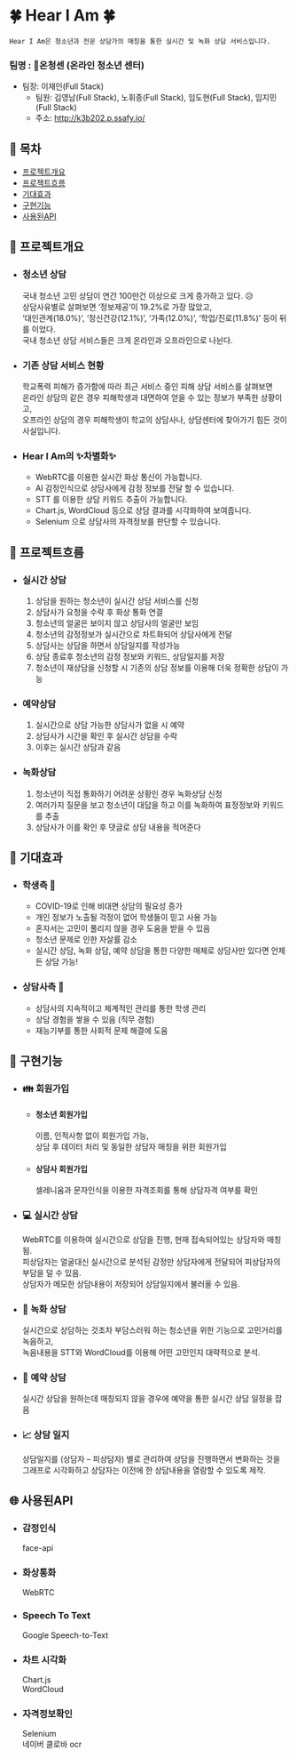 # :four_leaf_clover: Hear I Am :four_leaf_clover:

    Hear I Am은 청소년과 전문 상담가의 매칭을 통한 실시간 및 녹화 상담 서비스입니다.

### 팀명 : :muscle:온청센 (온라인 청소년 센터) 

* 팀장: 이재인(Full Stack)
  * 팀원: 김영남(Full Stack), 노휘종(Full Stack), 임도현(Full Stack), 임지민(Full Stack)
  * 주소: http://k3b202.p.ssafy.io/

## :paperclip: 목차

* [프로젝트개요](#프로젝트개요) 
* [프로젝트흐름](#프로젝트흐름) 
* [기대효과](#기대효과) 
* [구현기능](#구현기능)
* [사용된API](#사용된API) 

## :paperclip: 프로젝트개요

* ### 청소년 상담

  국내 청소년 고민 상담이 연간 100만건 이상으로 크게 증가하고 있다. :disappointed_relieved:  
  상담사유별로 살펴보면 ‘정보제공’이 19.2%로 가장 많았고,     
  ‘대인관계(18.0%)’, ‘정신건강(12.1%)’, ‘가족(12.0%)’, ‘학업/진로(11.8%)’ 등이 뒤를 이었다.     
  국내 청소년 상담 서비스들은 크게 온라인과 오프라인으로 나뉜다. 

* ### 기존 상담 서비스 현황 

  학교폭력 피해가 증가함에 따라 최근 서비스 중인 피해 상담 서비스를 살펴보면  
  온라인 상담의 같은 경우 피해학생과 대면하여 얻을 수 있는 정보가 부족한 상황이고,    
  오프라인 상담의 경우 피해학생이 학교의 상담사나, 상담센터에 찾아가기 힘든 것이 사실입니다.

* ### Hear I Am의 :sparkles:차별화:sparkles:

  * WebRTC를 이용한 실시간 화상 통신이 가능합니다.  
  * AI 감정인식으로 상담사에게 감정 정보를 전달 할 수 있습니다. 
  * STT 를 이용한 상담 키워드 추출이 가능합니다.    
  * Chart.js, WordCloud 등으로 상담 결과를 시각화하여 보여줍니다.   
  * Selenium 으로 상담사의 자격정보를 판단할 수 있습니다.   

##  :paperclip: 프로젝트흐름

* ### 실시간 상담

  1. 상담을 원하는 청소년이 실시간 상담 서비스를 신청
  2. 상담사가 요청을 수락 후 화상 통화 연결
  3. 청소년의 얼굴은 보이지 않고 상담사의 얼굴만 보임
  4. 청소년의 감정정보가 실시간으로 차트화되어 상담사에게 전달
  5. 상담사는 상담을 하면서 상담일지를 작성가능
  6. 상담 종료후 청소년의 감정 정보와 키워드, 상담일지를 저장
  7. 청소년이 재상담을 신청할 시 기존의 상담 정보를 이용해 더욱 정확한 상담이 가능

* ### 예약상담

  1. 실시간으로 상담 가능한 상담사가 없을 시 예약
  2. 상담사가 시간을 확인 후 실시간 상담을 수락
  3. 이후는 실시간 상담과 같음

* ### 녹화상담

  1. 청소년이 직접 통화하기 어려운 상황인 경우 녹화상담 신청
  2. 여러가지 질문을 보고 청소년이 대답을 하고 이를 녹화하여 표정정보와 키워드를 추출
  3. 상담사가 이를 확인 후 댓글로 상담 내용을 적어준다

## :paperclip: 기대효과

* ### 학생측 :girl:

  * COVID-19로 인해 비대면 상담의 필요성 증가
  * 개인 정보가 노출될 걱정이 없어 학생들이 믿고 사용 가능 
  * 혼자서는 고민이 풀리지 않을 경우 도움을 받을 수 있음    
  * 청소년 문제로 인한 자살률 감소   
  * 실시간 상담, 녹화 상담, 예약 상담을 통한 다양한 매체로 상담사만 있다면 언제든 상담 가능! 

* ### 상담사측 :older_woman:

  * 상담사의 지속적이고 체계적인 관리를 통한 학생 관리  
  * 상담 경험을 쌓을 수 있음 (직무 경험)    
  * 재능기부를 통한 사회적 문제 해결에 도움 

## :paperclip: 구현기능

* ###  :family: 회원가입

  * #### 청소년 회원가입  

    이름, 인적사항 없이 회원가입 가능,  
    상담 후 데이터 처리 및 동일한 상담자 매칭을 위한 회원가입

  * #### 상담사 회원가입  

    셀레니움과 문자인식을 이용한 자격조회를 통해 상담자격 여부를 확인

* ### :computer: 실시간 상담

  WebRTC를 이용하여 실시간으로 상담을 진행, 현재 접속되어있는 상담자와 매칭됨.    
  피상담자는 얼굴대신 실시간으로 분석된 감정만 상담자에게 전달되어 피상담자의 부담을 덜 수 있음.     
  상담자가 메모한 상담내용이 저장되어 상담일지에서 불러올 수 있음.    

* ### :movie_camera: 녹화 상담

  실시간으로 상담하는 것조차 부담스러워 하는 청소년을 위한 기능으로 고민거리를 녹음하고,  
  녹음내용을 STT와 WordCloud를 이용해 어떤 고민인지 대략적으로 분석.  

* ### :date: 예약 상담 

  실시간 상담을 원하는데 매칭되지 않을 경우에 예약을 통한 실시간 상담 일정을 잡음

* ### :chart_with_upwards_trend: 상담 일지 

  상담일지를 (상담자 – 피상담자) 별로 관리하여 상담을 진행하면서 변화하는 것을    
  그래프로 시각화하고 상담자는 이전에 한 상담내용을 열람할 수 있도록 제작.

  

## :globe_with_meridians: 사용된API

* ### 감정인식

  face-api

* ### 화상통화

  WebRTC

* ### Speech To Text

  Google Speech-to-Text

* ### 차트 시각화

  Chart.js    
  WordCloud 

* ### 자격정보확인

  Selenium    
  네이버 클로바 ocr